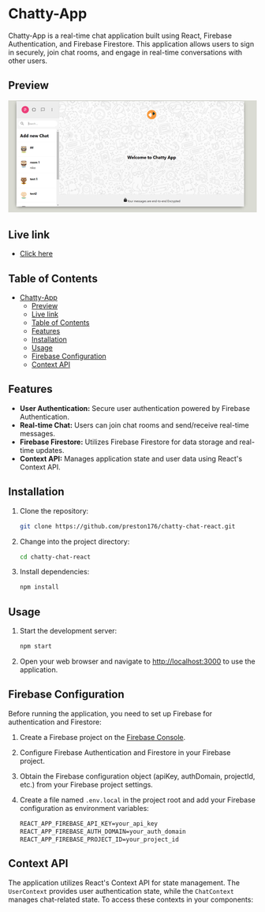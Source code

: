 # Chatty-App

Chatty-App is a real-time chat application built using React, Firebase Authentication, and Firebase Firestore. This application allows users to sign in securely, join chat rooms, and engage in real-time conversations with other users.

## Preview
![Alt text](image.png)

## Live link
- [Click here](https://chatty-app-react-3076c.web.app/)

## Table of Contents

- [Chatty-App](#chatty-app)
  - [Preview](#preview)
  - [Live link](#live-link)
  - [Table of Contents](#table-of-contents)
  - [Features](#features)
  - [Installation](#installation)
  - [Usage](#usage)
  - [Firebase Configuration](#firebase-configuration)
  - [Context API](#context-api)

## Features

- **User Authentication:** Secure user authentication powered by Firebase Authentication.
- **Real-time Chat:** Users can join chat rooms and send/receive real-time messages.
- **Firebase Firestore:** Utilizes Firebase Firestore for data storage and real-time updates.
- **Context API:** Manages application state and user data using React's Context API.

## Installation

1. Clone the repository:

    ```bash
    git clone https://github.com/preston176/chatty-chat-react.git
    ```

2. Change into the project directory:

    ```bash
    cd chatty-chat-react
    ```

3. Install dependencies:

    ```bash
    npm install
    ```

## Usage

1. Start the development server:

    ```bash
    npm start
    ```

2. Open your web browser and navigate to [http://localhost:3000](http://localhost:3000) to use the application.

## Firebase Configuration

Before running the application, you need to set up Firebase for authentication and Firestore:

1. Create a Firebase project on the [Firebase Console](https://console.firebase.google.com/).

2. Configure Firebase Authentication and Firestore in your Firebase project.

3. Obtain the Firebase configuration object (apiKey, authDomain, projectId, etc.) from your Firebase project settings.

4. Create a file named `.env.local` in the project root and add your Firebase configuration as environment variables:

    ```env
    REACT_APP_FIREBASE_API_KEY=your_api_key
    REACT_APP_FIREBASE_AUTH_DOMAIN=your_auth_domain
    REACT_APP_FIREBASE_PROJECT_ID=your_project_id
    ```

## Context API

The application utilizes React's Context API for state management. The `UserContext` provides user authentication state, while the `ChatContext` manages chat-related state. To access these contexts in your components:
